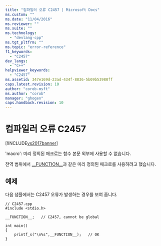 ```yaml
---
title: "컴파일러 오류 C2457 | Microsoft Docs"
ms.custom: ""
ms.date: "11/04/2016"
ms.reviewer: ""
ms.suite: ""
ms.technology: 
  - "devlang-cpp"
ms.tgt_pltfrm: ""
ms.topic: "error-reference"
f1_keywords: 
  - "C2457"
dev_langs: 
  - "C++"
helpviewer_keywords: 
  - "C2457"
ms.assetid: 347e169d-23ad-434f-8836-5b09b53980ff
caps.latest.revision: 10
author: "corob-msft"
ms.author: "corob"
manager: "ghogen"
caps.handback.revision: 10
---
```

# 컴파일러 오류 C2457
[!INCLUDE[vs2017banner](../../assembler/inline/includes/vs2017banner.md)]

'macro': 미리 정의된 매크로는 함수 본문 외부에 사용할 수 없습니다.  
  
 전역 범위에서 [\_\_FUNCTION\_\_](../../preprocessor/predefined-macros.md)과 같은 미리 정의된 매크로를 사용하려고 했습니다.  
  
## 예제  
 다음 샘플에서는 C2457 오류가 발생하는 경우를 보여 줍니다.  
  
```  
// C2457.cpp  
#include <stdio.h>  
  
__FUNCTION__;   // C2457, cannot be global  
  
int main()   
{  
    printf_s("\n%s",__FUNCTION__);   // OK  
}  
```